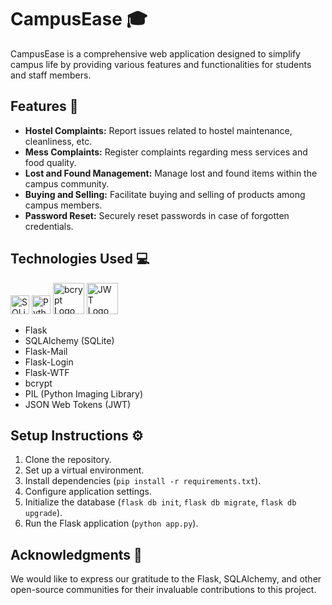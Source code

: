 # CampusEase 🎓

CampusEase is a comprehensive web application designed to simplify campus life by providing various features and functionalities for students and staff members.


## Features 🚀

- **Hostel Complaints:** Report issues related to hostel maintenance, cleanliness, etc.
- **Mess Complaints:** Register complaints regarding mess services and food quality.
- **Lost and Found Management:** Manage lost and found items within the campus community.
- **Buying and Selling:** Facilitate buying and selling of products among campus members.
- **Password Reset:** Securely reset passwords in case of forgotten credentials.

## Technologies Used 💻 
<img src="https://upload.wikimedia.org/wikipedia/commons/thumb/9/97/Sqlite-square-icon.svg/50px-Sqlite-square-icon.svg.png" alt="SQLite Logo" height="30px"> <img src="https://upload.wikimedia.org/wikipedia/commons/thumb/c/c3/Python-logo-notext.svg/50px-Python-logo-notext.svg.png" alt="Python Logo" height="30px"> <img src="https://upload.wikimedia.org/wikipedia/commons/thumb/6/6a/Bcrypt-logo.svg/50px-Bcrypt-logo.svg.png" alt="bcrypt Logo" height="50px">  <img src="https://upload.wikimedia.org/wikipedia/commons/thumb/c/c9/JSON_vector_logo.svg/50px-JSON_vector_logo.svg.png" alt="JWT Logo" height="50px">
- Flask 
- SQLAlchemy (SQLite)  
- Flask-Mail
- Flask-Login
- Flask-WTF
- bcrypt
- PIL (Python Imaging Library)
- JSON Web Tokens (JWT)

## Setup Instructions ⚙️

1. Clone the repository.
2. Set up a virtual environment.
3. Install dependencies (`pip install -r requirements.txt`).
4. Configure application settings.
5. Initialize the database (`flask db init`, `flask db migrate`, `flask db upgrade`).
6. Run the Flask application (`python app.py`).


## Acknowledgments 🙏

We would like to express our gratitude to the Flask, SQLAlchemy, and other open-source communities for their invaluable contributions to this project.

